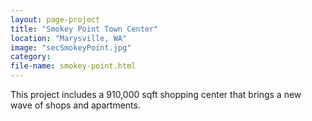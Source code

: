 ```yaml
---
layout: page-project
title: "Smokey Point Town Center"
location: "Marysville, WA"
image: "secSmokeyPoint.jpg"
category:
file-name: smokey-point.html
---
```



This project includes a 910,000 sqft shopping center that brings a new wave of shops and apartments.

